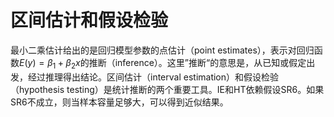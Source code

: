 # 区间估计和假设检验

最小二乘估计给出的是回归模型参数的点估计（point estimates），表示对回归函数$E(y)=\beta_1+\beta_2x$的推断（inference）。这里”推断“的意思是，从已知或假定出发，经过推理得出结论。区间估计（interval estimation）和假设检验（hypothesis testing）是统计推断的两个重要工具。IE和HT依赖假设SR6。如果SR6不成立，则当样本容量足够大，可以得到近似结果。